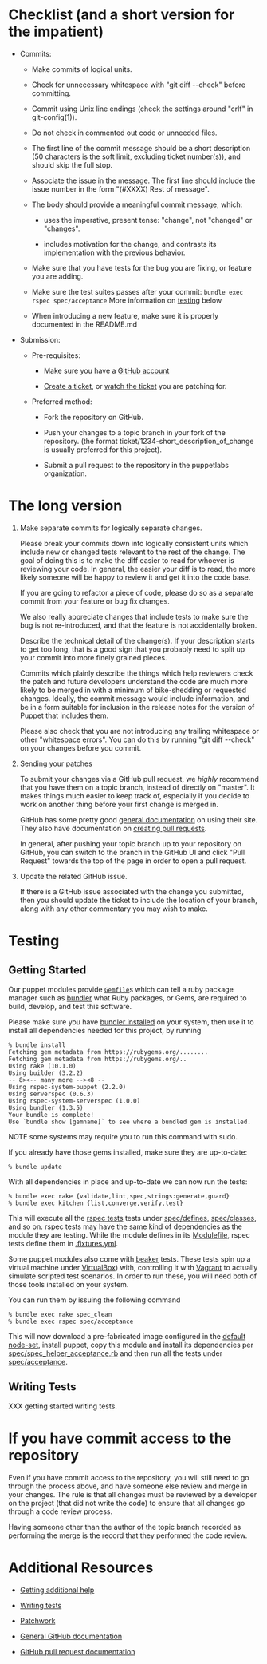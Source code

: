 Checklist (and a short version for the impatient)
=================================================

  * Commits:

    - Make commits of logical units.

    - Check for unnecessary whitespace with "git diff --check" before
      committing.

    - Commit using Unix line endings (check the settings around "crlf" in
      git-config(1)).

    - Do not check in commented out code or unneeded files.

    - The first line of the commit message should be a short
      description (50 characters is the soft limit, excluding ticket
      number(s)), and should skip the full stop.

    - Associate the issue in the message. The first line should include
      the issue number in the form "(#XXXX) Rest of message".

    - The body should provide a meaningful commit message, which:

      - uses the imperative, present tense: "change", not "changed" or
        "changes".

      - includes motivation for the change, and contrasts its
        implementation with the previous behavior.

    - Make sure that you have tests for the bug you are fixing, or
      feature you are adding.

    - Make sure the test suites passes after your commit:
      `bundle exec rspec spec/acceptance` More information on [testing](#Testing) below

    - When introducing a new feature, make sure it is properly
      documented in the README.md

  * Submission:

    * Pre-requisites:

      - Make sure you have a [GitHub account](https://github.com/join)

      - [Create a ticket](https://tickets.puppetlabs.com/secure/CreateIssue!default.jspa), or [watch the ticket](https://tickets.puppetlabs.com/browse/) you are patching for.

    * Preferred method:

      - Fork the repository on GitHub.

      - Push your changes to a topic branch in your fork of the
        repository. (the format ticket/1234-short_description_of_change is
        usually preferred for this project).

      - Submit a pull request to the repository in the puppetlabs
        organization.

The long version
================

  1.  Make separate commits for logically separate changes.

      Please break your commits down into logically consistent units
      which include new or changed tests relevant to the rest of the
      change.  The goal of doing this is to make the diff easier to
      read for whoever is reviewing your code.  In general, the easier
      your diff is to read, the more likely someone will be happy to
      review it and get it into the code base.

      If you are going to refactor a piece of code, please do so as a
      separate commit from your feature or bug fix changes.

      We also really appreciate changes that include tests to make
      sure the bug is not re-introduced, and that the feature is not
      accidentally broken.

      Describe the technical detail of the change(s).  If your
      description starts to get too long, that is a good sign that you
      probably need to split up your commit into more finely grained
      pieces.

      Commits which plainly describe the things which help
      reviewers check the patch and future developers understand the
      code are much more likely to be merged in with a minimum of
      bike-shedding or requested changes.  Ideally, the commit message
      would include information, and be in a form suitable for
      inclusion in the release notes for the version of Puppet that
      includes them.

      Please also check that you are not introducing any trailing
      whitespace or other "whitespace errors".  You can do this by
      running "git diff --check" on your changes before you commit.

  2.  Sending your patches

      To submit your changes via a GitHub pull request, we _highly_
      recommend that you have them on a topic branch, instead of
      directly on "master".
      It makes things much easier to keep track of, especially if
      you decide to work on another thing before your first change
      is merged in.

      GitHub has some pretty good
      [general documentation](http://help.github.com/) on using
      their site.  They also have documentation on
      [creating pull requests](http://help.github.com/send-pull-requests/).

      In general, after pushing your topic branch up to your
      repository on GitHub, you can switch to the branch in the
      GitHub UI and click "Pull Request" towards the top of the page
      in order to open a pull request.


  3.  Update the related GitHub issue.

      If there is a GitHub issue associated with the change you
      submitted, then you should update the ticket to include the
      location of your branch, along with any other commentary you
      may wish to make.

Testing
=======

Getting Started
---------------

Our puppet modules provide [`Gemfile`](./Gemfile)s which can tell a ruby
package manager such as [bundler](http://bundler.io/) what Ruby packages,
or Gems, are required to build, develop, and test this software.

Please make sure you have [bundler installed](http://bundler.io/#getting-started)
on your system, then use it to install all dependencies needed for this project,
by running

```shell
% bundle install
Fetching gem metadata from https://rubygems.org/........
Fetching gem metadata from https://rubygems.org/..
Using rake (10.1.0)
Using builder (3.2.2)
-- 8><-- many more --><8 --
Using rspec-system-puppet (2.2.0)
Using serverspec (0.6.3)
Using rspec-system-serverspec (1.0.0)
Using bundler (1.3.5)
Your bundle is complete!
Use `bundle show [gemname]` to see where a bundled gem is installed.
```

NOTE some systems may require you to run this command with sudo.

If you already have those gems installed, make sure they are up-to-date:

```shell
% bundle update
```

With all dependencies in place and up-to-date we can now run the tests:

```shell
% bundle exec rake {validate,lint,spec,strings:generate,guard}
% bundle exec kitchen {list,converge,verify,test}
```

This will execute all the [rspec tests](http://rspec-puppet.com/) tests
under [spec/defines](./spec/defines), [spec/classes](./spec/classes),
and so on. rspec tests may have the same kind of dependencies as the
module they are testing. While the module defines in its [Modulefile](./Modulefile),
rspec tests define them in [.fixtures.yml](./fixtures.yml).

Some puppet modules also come with [beaker](https://github.com/puppetlabs/beaker)
tests. These tests spin up a virtual machine under
[VirtualBox](https://www.virtualbox.org/)) with, controlling it with
[Vagrant](http://www.vagrantup.com/) to actually simulate scripted test
scenarios. In order to run these, you will need both of those tools
installed on your system.

You can run them by issuing the following command

```shell
% bundle exec rake spec_clean
% bundle exec rspec spec/acceptance
```

This will now download a pre-fabricated image configured in the [default node-set](./spec/acceptance/nodesets/default.yml),
install puppet, copy this module and install its dependencies per [spec/spec_helper_acceptance.rb](./spec/spec_helper_acceptance.rb)
and then run all the tests under [spec/acceptance](./spec/acceptance).

Writing Tests
-------------

XXX getting started writing tests.

If you have commit access to the repository
===========================================

Even if you have commit access to the repository, you will still need to
go through the process above, and have someone else review and merge
in your changes.  The rule is that all changes must be reviewed by a
developer on the project (that did not write the code) to ensure that
all changes go through a code review process.

Having someone other than the author of the topic branch recorded as
performing the merge is the record that they performed the code
review.


Additional Resources
====================

* [Getting additional help](http://puppetlabs.com/community/get-help)

* [Writing tests](http://projects.puppetlabs.com/projects/puppet/wiki/Development_Writing_Tests)

* [Patchwork](https://patchwork.puppetlabs.com)

* [General GitHub documentation](http://help.github.com/)

* [GitHub pull request documentation](http://help.github.com/send-pull-requests/)

